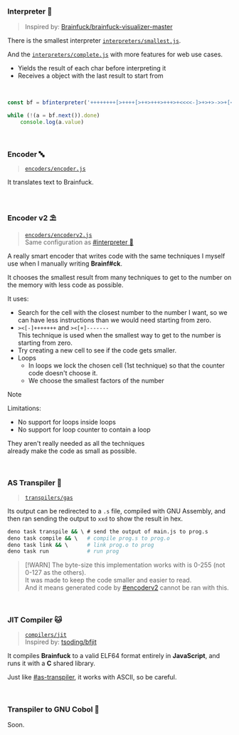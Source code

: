 ### Interpreter 🐍
> Inspired by: [Brainfuck/brainfuck-visualizer-master](https://ashupk.github.io/Brainfuck/brainfuck-visualizer-master/index.html)

There is the smallest interpreter [`interpreters/smallest.js`](interpreters/smallest.js).

And the [`interpreters/complete.js`](interpreters/complete.js) with more features for web use cases.
- Yields the result of each char before interpreting it
- Receives a object with the last result to start from

<br>

```js
const bf = bfinterpreter('++++++++[>++++[>++>+++>+++>+<<<<-]>+>+>->>+[<]<-]>>.>---.+++++++..+++.>>.<-.<.+++.------.--------.>>+.>++.!', { pause: true })

while (!(a = bf.next()).done)
	console.log(a.value)
```

<br>

### Encoder 🔤
> [`encoders/encoder.js`](encoders/encoder.js)

It translates text to Brainfuck.

<br>

### Encoder v2 ⛱️
> [`encoders/encoderv2.js`](encoders/encoderv2.js)  
> Same configuration as [#interpreter 🐍](#interpreter-)

A really smart encoder that writes code with the same techniques
I myself use when I manually writing **Brainf#ck**.

It chooses the smallest result from many techniques to get to the number
on the memory with less code as possible.

It uses:
- Search for the cell with the closest number to the number I want,
	so we can have less instructions than we would need starting from zero.
- `><[-]+++++++` and `><[+]-------`  
	This technique is used when the smallest way to get to the number is starting from zero.
- Try creating a new cell to see if the code gets smaller.
- Loops
	- In loops we lock the chosen cell (1st technique) so
		that the counter code doesn't choose it.
	- We choose the smallest factors of the number

> [!NOTE]
> Limitations:
> - No support for loops inside loops
> - No support for loop counter to contain a loop
>
> They aren't really needed as all the techniques  
> already make the code as small as possible.

<br>

### AS Transpiler 🦬
> [`transpilers/gas`](transpilers/gas)

Its output can be redirected to a `.s` file, compiled with GNU Assembly,
and then ran sending the output to `xxd` to show the result in hex.

```bash
deno task transpile && \ # send the output of main.js to prog.s
deno task compile && \   # compile prog.s to prog.o
deno task link && \      # link prog.o to prog
deno task run            # run prog
```

> [!WARN]
> The byte-size this implementation works with is 0-255 (not 0-127 as the others).  
> It was made to keep the code smaller and easier to read.  
> And it means generated code by [#encoderv2](#encoder-v2-) cannot be ran with this.

<br>

### JIT Compiler 🐱
> [`compilers/jit`](compilers/jit)  
> Inspired by: [tsoding/bfjit](https://github.com/tsoding/bfjit)

It compiles **Brainfuck** to a valid ELF64 format entirely in **JavaScript**, and runs it with a **C** shared library.

Just like [#as-transpiler](#as-transpiler-%F0%9F%A6%AC), it works with ASCII, so be careful.

<br>

### Transpiler to GNU Cobol 🦖
Soon.
